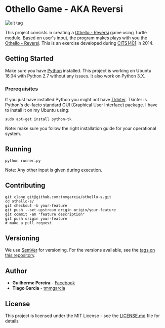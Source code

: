 # Othello Game - AKA Reversi

![alt tag](https://raw.githubusercontent.com/tmmgarcia/frac-turtle/master/img/result.png)


This project consists in creating a [Othello - Reversi](https://en.wikipedia.org/wiki/Sierpinski_triangle) game using Turtle module. Based on user's input, the program makes plays with you the [Othello - Reversi](https://en.wikipedia.org/wiki/Reversi). This is an exercise developed during [CITS1401](https://uims.research.uwa.edu.au/Units/ViewContent.aspx?ID=54293) in 2014.


## Getting Started

Make sure you have [Python](https://www.python.org/) installed. This project is working on Ubuntu 16.04 with Python 2.7 without any issues. It also work on Python 3.X.

### Prerequisites

If you just have installed Python you might not have [TkInter](https://wiki.python.org/moin/TkInter). Tkinter is Python's de-facto standard GUI (Graphical User Interface) package. I have to install it on my Ubuntu using:

```
sudo apt-get install python-tk
```

Note: make sure you follow the right installation guide for your operational system.

## Running

```
python runner.py
```
Note: Any other input is given during execution.

## Contributing

```
git clone git@github.com:tmmgarcia/othello-s.git
cd othello-s/
git checkout -b your-feature
git push --set-upstream origin origin/your-feature
git commit -am "feature description"
git push origin your-feature   
# make a pull request
```

## Versioning

We use [SemVer](http://semver.org/) for versioning. For the versions available, see the [tags on this repository](https://github.com/your/project/tags).

## Author

* **Guilherme Pereira** - [Facebook](https://www.facebook.com/guilherme.parreira.92)
* **Tiago Garcia** - [tmmgarcia](https://github.com/tmmgarcia)

## License

This project is licensed under the MIT License - see the [LICENSE.md](LICENSE.md) file for details
